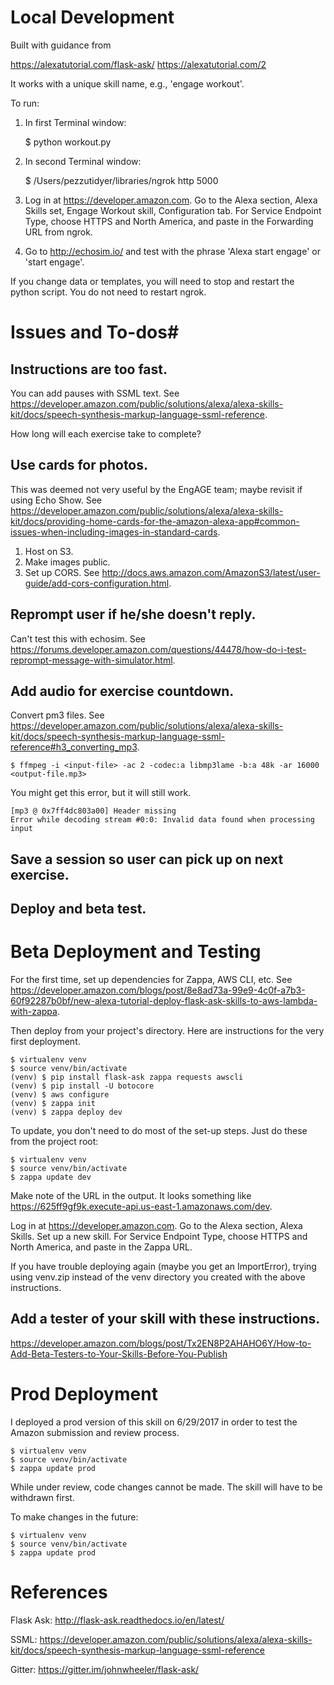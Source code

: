 # Local Development #

Built with guidance from 

https://alexatutorial.com/flask-ask/
https://alexatutorial.com/2

It works with a unique skill name, e.g., 'engage workout'.

To run:

1. In first Terminal window:

	$ python workout.py

2. In second Terminal window:

	$ /Users/pezzutidyer/libraries/ngrok http 5000

3. Log in at https://developer.amazon.com. Go to the Alexa section, Alexa Skills set, Engage Workout skill, Configuration tab. For Service Endpoint Type, choose HTTPS and North America, and paste in the Forwarding URL from ngrok.

4. Go to http://echosim.io/ and test with the phrase 'Alexa start engage' or 'start engage'.

If you change data or templates, you will need to stop and restart the python script. You do not need to restart ngrok.


# Issues and To-dos#

## Instructions are too fast. ##
You can add pauses with SSML text. See https://developer.amazon.com/public/solutions/alexa/alexa-skills-kit/docs/speech-synthesis-markup-language-ssml-reference.

How long will each exercise take to complete?

## Use cards for photos. ##
This was deemed not very useful by the EngAGE team; maybe revisit if using Echo Show. See https://developer.amazon.com/public/solutions/alexa/alexa-skills-kit/docs/providing-home-cards-for-the-amazon-alexa-app#common-issues-when-including-images-in-standard-cards.
1. Host on S3.
2. Make images public.
3. Set up CORS. See http://docs.aws.amazon.com/AmazonS3/latest/user-guide/add-cors-configuration.html.

## Reprompt user if he/she doesn't reply. ##
Can't test this with echosim. See https://forums.developer.amazon.com/questions/44478/how-do-i-test-reprompt-message-with-simulator.html.

## Add audio for exercise countdown. ##
Convert pm3 files. See https://developer.amazon.com/public/solutions/alexa/alexa-skills-kit/docs/speech-synthesis-markup-language-ssml-reference#h3_converting_mp3.

	$ ffmpeg -i <input-file> -ac 2 -codec:a libmp3lame -b:a 48k -ar 16000 <output-file.mp3>

You might get this error, but it will still work.

	[mp3 @ 0x7ff4dc803a00] Header missing
	Error while decoding stream #0:0: Invalid data found when processing input


## Save a session so user can pick up on next exercise. ##

## Deploy and beta test. ##


# Beta Deployment and Testing #

For the first time, set up dependencies for Zappa, AWS CLI, etc. See https://developer.amazon.com/blogs/post/8e8ad73a-99e9-4c0f-a7b3-60f92287b0bf/new-alexa-tutorial-deploy-flask-ask-skills-to-aws-lambda-with-zappa.

Then deploy from your project's directory. Here are instructions for the very first deployment.

	$ virtualenv venv
	$ source venv/bin/activate
	(venv) $ pip install flask-ask zappa requests awscli
	(venv) $ pip install -U botocore
	(venv) $ aws configure
	(venv) $ zappa init
	(venv) $ zappa deploy dev

To update, you don't need to do most of the set-up steps. Just do these from the project root:

	$ virtualenv venv
	$ source venv/bin/activate
	$ zappa update dev

Make note of the URL in the output. It looks something like https://625ff9gf9k.execute-api.us-east-1.amazonaws.com/dev.

Log in at https://developer.amazon.com. Go to the Alexa section, Alexa Skills. Set up a new skill. For Service Endpoint Type, choose HTTPS and North America, and paste in the Zappa URL.

If you have trouble deploying again (maybe you get an ImportError), trying using venv.zip instead of the venv directory you created with the above instructions.

## Add a tester of your skill with these instructions. ##

https://developer.amazon.com/blogs/post/Tx2EN8P2AHAHO6Y/How-to-Add-Beta-Testers-to-Your-Skills-Before-You-Publish


# Prod Deployment #

I deployed a prod version of this skill on 6/29/2017 in order to test the Amazon submission and review process.

	$ virtualenv venv
	$ source venv/bin/activate
	$ zappa update prod

While under review, code changes cannot be made. The skill will have to be withdrawn first.

To make changes in the future:

	$ virtualenv venv
	$ source venv/bin/activate
	$ zappa update prod



# References #

Flask Ask: http://flask-ask.readthedocs.io/en/latest/

SSML: https://developer.amazon.com/public/solutions/alexa/alexa-skills-kit/docs/speech-synthesis-markup-language-ssml-reference

Gitter: https://gitter.im/johnwheeler/flask-ask/